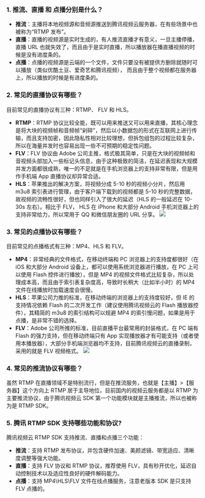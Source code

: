 ### 1. 推流、直播 和 点播分别是什么？
- **推流**：主播将本地视频源和音频源推送到腾讯视频云服务器，在有些场景中也被称为“RTMP 发布”。
- **直播**：直播的视频源是实时生成的，有人推流直播才有意义，一旦主播停播，直播 URL 也就失效了，而且由于是实时直播，所以播放器在播直播视频的时候是没有进度条的。   
- **点播**：点播的视频源是云端的一个文件，文件只要没有被提供方删除就随时可以播放（类似优酷土豆、爱奇艺和腾讯视频）， 而且由于整个视频都在服务器上，所以播放的时候是有进度条的。

### 2. 常见的直播协议有哪些？
目前常见的直播协议有三种：RTMP、 FLV 和 HLS。
- **RTMP**：RTMP 协议比较全能，既可以用来推送又可以用来直播，其核心理念是将大块的视频帧和音频帧“剁碎”，然后以小数据包的形式在互联网上进行传输，而且支持加密，因此隐私性相对比较理想，但拆包组包的过程比较复杂，所以在海量并发时也容易出现一些不可预期的稳定性问题。 
- **FLV**：FLV 协议由 Adobe 公司主推，格式极其简单，只是在大块的视频帧和音视频头部加入一些标记头信息，由于这种极致的简洁，在延迟表现和大规模并发方面都很成熟，唯一的不足就是在手机浏览器上的支持非常有限，但是用作手机端 App 直播协议却异常合适。  
- **HLS**：苹果推出的解决方案，将视频分成 5-10 秒的视频小分片，然后用 m3u8 索引表进行管理，由于客户端下载到的视频都是 5-10 秒的完整数据，故视频的流畅性很好，但也同样引入了很大的延迟（HLS 的一般延迟在 10-30s 左右）。相比于 FLV， HLS 在 iPhone 和大部分 Android 手机浏览器上的支持非常给力，所以常用于 QQ 和微信朋友圈的 URL 分享。
 ![](http://imgcache.tcecqpoc.fsphere.cn/image/mc.qcloudimg.com/static/img/94c348ff7f854b481cdab7f5ba793921/image.jpg)

### 3. 常见的点播协议有哪些？
目前常见的点播格式有三种：MP4、HLS 和 FLV。
-  **MP4**：非常经典的文件格式，在移动终端和 PC 浏览器上的支持度都很好（在 iOS 和大部分 Android 设备上，都可以使用系统浏览器进行播放，在 PC 上可以使用 Flash 控件进行播放），但是 MP4 的视频文件格式比较复杂，所以处理成本高，而且由于索引表复杂度高，导致时长稍大（比如半小时）的 MP4 文件在线播放时加载速度会很慢。
-  **HLS**：苹果公司力推的标准，在移动终端的浏览器上的支持度较好，但 IE 的支持情况依赖 Flash 的二次开发工作（建议使用腾讯视频云的 Flash 播放器控件），其精简的 m3u8 的索引结构可以规避 MP4 的索引慢问题，如果是用于点播，是非常不错的选择。
-  **FLV**：Adobe 公司所推的标准，目前直播平台最常用的封装格式，在 PC 端有 Flash 的强力支持，但在移动终端只有 App 实现播放器才有可能支持（或者使用本播放器），大部分手机端浏览器均不支持，目前腾讯视频云的直播录制，采用的就是 FLV 视频格式。
 ![](http://imgcache.tcecqpoc.fsphere.cn/image/mc.qcloudimg.com/static/img/4b42a00bb7ce2f58f362f35397734177/image.jpg)

### 4. 常见的推流协议有哪些？
虽然 RTMP 在直播领域不是特别流行，但是在推流服务，也就是【主播】>【服务器】这个方向上 RTMP 居于主导地位，目前国内的视频云服务都是以 RTMP 为主要推流协议，由于腾讯视频云 SDK 第一个功能模块就是主播推流，所以也被称为是 RTMP SDK。

### 5. 腾讯 RTMP SDK 支持哪些功能和协议?
腾讯视频云 RTMP SDK 支持推流、直播和点播三个功能：
- **推流**：支持 RTMP 发布协议，并包含硬件加速、美颜滤镜、带宽适应、清晰度调整等强大功能。
- **直播**：支持 FLV 协议和 RTMP 协议，推荐使用 FLV，具有秒开优化，延迟自动控制技术以及适应性良好的硬件解码能力。
- **点播**：支持 MP4\HLS\FLV 文件在线点播服务，注意老版本 SDK 是只支持 FLV 点播的。

